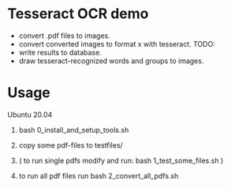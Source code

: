 Tesseract OCR demo
==================

* convert .pdf files to images.
* convert converted images to format x with tesseract. 
TODO:
* write results to database.
* draw tesseract-recognized words and groups to images.

Usage
=====

Ubuntu 20.04  

1. bash 0_install_and_setup_tools.sh  

2. copy some pdf-files to testfiles/  

3. ( to run single pdfs modify and run: bash 1_test_some_files.sh )  

4. to run all pdf files run bash 2_convert_all_pdfs.sh  

